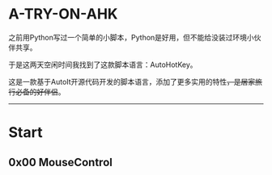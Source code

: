 # A-TRY-ON-AHK
之前用Python写过一个简单的小脚本，Python是好用，但不能给没装过环境小伙伴共享。	

于是这两天空闲时间我找到了这款脚本语言：AutoHotKey。	

这是一款基于AutoIt开源代码开发的脚本语言，添加了更多实用的特性<del>，是居家旅行必备的好伴侣</del>。	

---

# Start

## 0x00 MouseControl